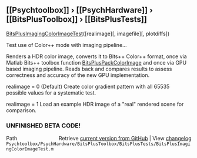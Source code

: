 ## [[Psychtoolbox]] &#8250; [[PsychHardware]] &#8250; [[BitsPlusToolbox]] &#8250; [[BitsPlusTests]]

[BitsPlusImagingColorImageTest](BitsPlusImagingColorImageTest)([realimage][, imagefile][, plotdiffs])  
  
Test use of Color++ mode with imaging pipeline...  
  
Renders a HDR color image, converts it to Bits++ Color++ format, once via  
Matlab Bits++ toolbox function [BitsPlusPackColorImage](BitsPlusPackColorImage) and once via GPU  
based imaging pipeline. Reads back and compares results to assess  
correctness and accuracy of the new GPU implementation.  
  
realimage = 0 (Default) Create color gradient pattern with all 65535  
possible values for a systematic test.  
  
realimage = 1 Load an example HDR image of a "real" rendered scene for  
comparison.  
  
### UNFINISHED BETA CODE!  
  




<div class="code_header" style="text-align:right;">
  <span style="float:left;">Path&nbsp;&nbsp;</span> <span class="counter">Retrieve <a href=
  "https://raw.github.com/Psychtoolbox-3/Psychtoolbox-3/beta/Psychtoolbox/PsychHardware/BitsPlusToolbox/BitsPlusTests/BitsPlusImagingColorImageTest.m">current version from GitHub</a> | View <a href=
  "https://github.com/Psychtoolbox-3/Psychtoolbox-3/commits/beta/Psychtoolbox/PsychHardware/BitsPlusToolbox/BitsPlusTests/BitsPlusImagingColorImageTest.m">changelog</a></span>
</div>
<div class="code">
  <code>Psychtoolbox/PsychHardware/BitsPlusToolbox/BitsPlusTests/BitsPlusImagingColorImageTest.m</code>
</div>


